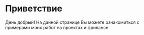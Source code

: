 # Приветствие
День добрый! На данной странице Вы можете ознакомиться с примерами моих работ на проектах и фрилансе.
